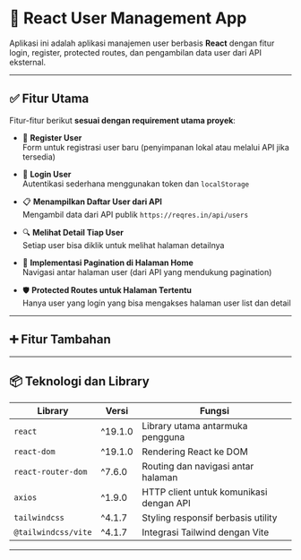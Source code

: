 # 🧩 React User Management App

Aplikasi ini adalah aplikasi manajemen user berbasis **React** dengan fitur login, register, protected routes, dan pengambilan data user dari API eksternal.

---

## ✅ Fitur Utama

Fitur-fitur berikut **sesuai dengan requirement utama proyek**:

- 🔐 **Register User**  
  Form untuk registrasi user baru (penyimpanan lokal atau melalui API jika tersedia)

- 🔑 **Login User**  
  Autentikasi sederhana menggunakan token dan `localStorage`

- 📋 **Menampilkan Daftar User dari API**  
  Mengambil data dari API publik `https://reqres.in/api/users`

- 🔍 **Melihat Detail Tiap User**  
  Setiap user bisa diklik untuk melihat halaman detailnya

- 📄 **Implementasi Pagination di Halaman Home**  
  Navigasi antar halaman user (dari API yang mendukung pagination)

- 🛡️ **Protected Routes untuk Halaman Tertentu**  
  Hanya user yang login yang bisa mengakses halaman user list dan detail

---

## ➕ Fitur Tambahan

---

## 📦 Teknologi dan Library

| Library             | Versi   | Fungsi                                  |
| ------------------- | ------- | --------------------------------------- |
| `react`             | ^19.1.0 | Library utama antarmuka pengguna        |
| `react-dom`         | ^19.1.0 | Rendering React ke DOM                  |
| `react-router-dom`  | ^7.6.0  | Routing dan navigasi antar halaman      |
| `axios`             | ^1.9.0  | HTTP client untuk komunikasi dengan API |
| `tailwindcss`       | ^4.1.7  | Styling responsif berbasis utility      |
| `@tailwindcss/vite` | ^4.1.7  | Integrasi Tailwind dengan Vite          |

---
